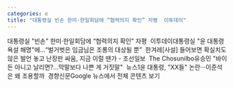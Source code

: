 ```yaml
---
categories: e
title: "대통령실 빈손 한미·한일회담에 “협력의지 확인” 자평  이투데이"
---
```

대통령실 "빈손" 한미·한일회담에 “협력의지 확인” 자평&nbsp;&nbsp;이투데이대통령실 "윤 대통령 욕설 해명"에…“벌거벗은 임금님은 조롱의 대상될 뿐”&nbsp;&nbsp;한겨레[사설] 들어보면 확실치도 않은 발언 놓고 난장판 싸움, 지금 이럴 땐가 - 조선일보&nbsp;&nbsp;The Chosunilbo유승민 "바이든 아니고 날리면?…막말보다 나쁜 게 거짓말"&nbsp;&nbsp;뉴스1윤 대통령, "XX들" 논란···이준석은 왜 조용할까&nbsp;&nbsp;경향신문Google 뉴스에서 전체 콘텐츠 보기